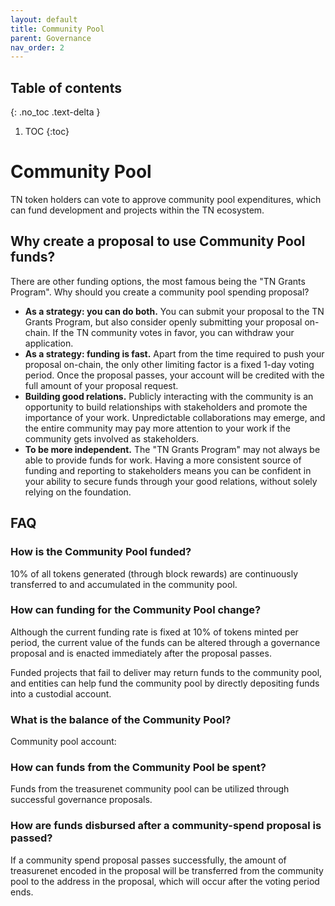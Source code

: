 ```yaml
---
layout: default
title: Community Pool
parent: Governance
nav_order: 2
---
```


## Table of contents
{: .no_toc .text-delta }

1. TOC
{:toc}


# Community Pool

TN token holders can vote to approve community pool expenditures, which can fund development and projects within the TN ecosystem.

## Why create a proposal to use Community Pool funds?

There are other funding options, the most famous being the "TN Grants Program". Why should you create a community pool spending proposal?

- **As a strategy: you can do both.** You can submit your proposal to the TN Grants Program, but also consider openly submitting your proposal on-chain. If the TN community votes in favor, you can withdraw your application.
- **As a strategy: funding is fast.** Apart from the time required to push your proposal on-chain, the only other limiting factor is a fixed 1-day voting period. Once the proposal passes, your account will be credited with the full amount of your proposal request.
- **Building good relations.** Publicly interacting with the community is an opportunity to build relationships with stakeholders and promote the importance of your work. Unpredictable collaborations may emerge, and the entire community may pay more attention to your work if the community gets involved as stakeholders.
- **To be more independent.** The "TN Grants Program" may not always be able to provide funds for work. Having a more consistent source of funding and reporting to stakeholders means you can be confident in your ability to secure funds through your good relations, without solely relying on the foundation.

## FAQ

### How is the Community Pool funded?

10% of all tokens generated (through block rewards) are continuously transferred to and accumulated in the community pool.

### How can funding for the Community Pool change?

Although the current funding rate is fixed at 10% of tokens minted per period, the current value of the funds can be altered through a governance proposal and is enacted immediately after the proposal passes.

Funded projects that fail to deliver may return funds to the community pool, and entities can help fund the community pool by directly depositing funds into a custodial account.

### What is the balance of the Community Pool?

Community pool account:

### How can funds from the Community Pool be spent?

Funds from the treasurenet community pool can be utilized through successful governance proposals.

### How are funds disbursed after a community-spend proposal is passed?

If a community spend proposal passes successfully, the amount of treasurenet encoded in the proposal will be transferred from the community pool to the address in the proposal, which will occur after the voting period ends.
